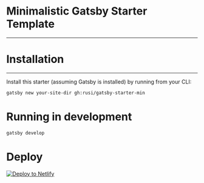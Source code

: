 # Minimalistic Gatsby Starter Template
---

# Installation
---
Install this starter (assuming Gatsby is installed) by running from your CLI: 
```
gatsby new your-site-dir gh:rusi/gatsby-starter-min
```

# Running in development
```
gatsby develop
```

# Deploy

[![Deploy to Netlify](https://www.netlify.com/img/deploy/button.svg)](https://app.netlify.com/start/deploy?repository=https://github.com/rusi/gatsby-starter-min)
